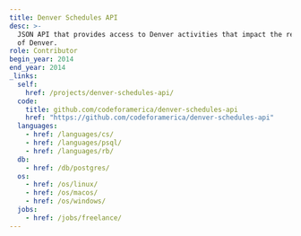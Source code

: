 ```yaml
---
title: Denver Schedules API
desc: >-
  JSON API that provides access to Denver activities that impact the residents
  of Denver.
role: Contributor
begin_year: 2014
end_year: 2014
_links:
  self:
    href: /projects/denver-schedules-api/
  code:
    title: github.com/codeforamerica/denver-schedules-api
    href: "https://github.com/codeforamerica/denver-schedules-api"
  languages:
    - href: /languages/cs/
    - href: /languages/psql/
    - href: /languages/rb/
  db:
    - href: /db/postgres/
  os:
    - href: /os/linux/
    - href: /os/macos/
    - href: /os/windows/
  jobs:
    - href: /jobs/freelance/
---
```

